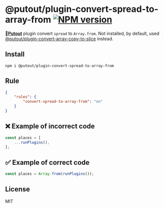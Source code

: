 # @putout/plugin-convert-spread-to-array-from [![NPM version][NPMIMGURL]][NPMURL]

[NPMIMGURL]: https://img.shields.io/npm/v/@putout/plugin-convert-spread-to-array-from.svg?style=flat&longCache=true
[NPMURL]: https://npmjs.org/package/@putout/plugin-convert-spread-to-array-from"npm"

🐊[**Putout**](https://github.com/coderaiser/putout) plugin convert `spread` to `Array.from`. Not installed, by default, used [@putout/plugin-convert-array-copy-to-slice](https://github.com/coderaiser/putout/tree/master/packages/plugin-convert-array-copy-to-slice) instead.

## Install

```
npm i @putout/plugin-convert-spread-to-array-from
```

## Rule

```json
{
    "rules": {
        "convert-spread-to-array-from": "on"
    }
}
```

## ❌ Example of incorrect code

```js
const places = [
    ...runPlugins(),
];
```

## ✅ Example of correct code

```js
const places = Array.from(runPlugins());
```

## License

MIT

